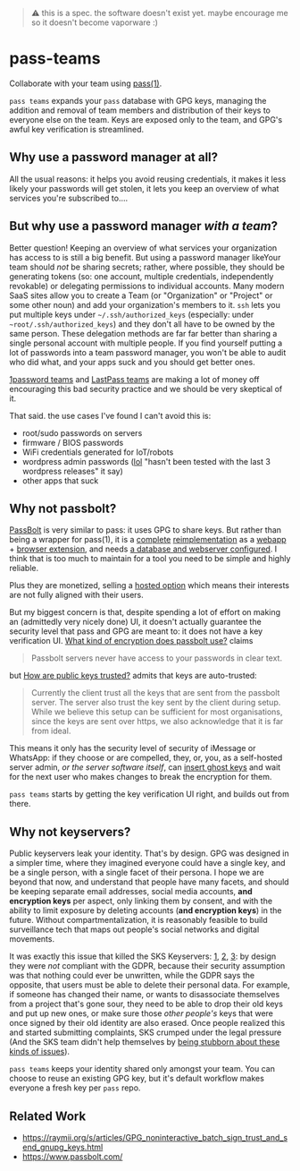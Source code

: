 > ⚠️ this is a spec. the software doesn't exist yet. maybe encourage me so it doesn't become vaporware :)

# pass-teams

Collaborate with your team using [pass(1)](https://passwordstore.org).

`pass teams` expands your `pass` database with GPG keys, managing the addition and removal of team members and distribution of their keys to everyone else on the team. Keys are exposed only to the team, and GPG's awful key verification is streamlined.




## Why use a password manager at all?

All the usual reasons: it helps you avoid reusing credentials, it makes it less likely your passwords will get stolen, it lets you keep an overview of what services you're subscribed to....

## But why use a password manager _with a team_?

Better question! Keeping an overview of what services your organization has access to is still a big benefit. But using a password manager likeYour team should _not_ be sharing secrets; rather, where possible, they should be generating tokens (so: one account, multiple credentials, independently revokable) or delegating permissions to individual accounts. Many modern SaaS sites allow you to create a Team (or "Organization" or "Project" or some other noun) and add your organization's members to it. `ssh` lets you put multiple keys under `~/.ssh/authorized_keys` (especially: under `~root/.ssh/authorized_keys`) and they don't all have to be owned by the same person. These delegation methods are far far better than sharing a single personal account with multiple people. If you find yourself putting a lot of passwords into a team password manager, you won't be able to audit who did what, and your apps suck and you should get better ones.

[1password teams](https://1password.com/teams/) and [LastPass teams](https://lastpass.com/teams_trial.php) are making a lot of money off encouraging this bad security practice and we should be very skeptical of it. 

That said. the use cases I've found I can't avoid this is:

- root/sudo passwords on servers
- firmware / BIOS passwords
- WiFi credentials generated for IoT/robots
- wordpress admin passwords ([lol](https://wordpress.org/plugins/multiple-admin-email-addresses/) "hasn't been tested with the last 3 wordpress releases" it say)
- other apps that suck







## Why not passbolt?

[PassBolt](https://passbolt.com) is very similar to pass: it uses GPG to share keys. But rather than being a wrapper for pass(1), it is a [complete](https://github.com/passbolt/passbolt_api/blob/98397bba750c5757f731947ea8cfc2631e6c611e/src/Utility/OpenPGP/Backends/Gnupg.php) [reimplementation](https://github.com/passbolt/passbolt_browser_extenson/blob/264a2e35efd998826fec87c1dae3108b65ded4eb/src/all/background_page/model/openpgp/OpenpgpModel.js) as a [webapp](https://github.com/passbolt/passbolt_api) + [browser extension](https://github.com/passbolt/passbolt_browser_extenson/b), and needs [a database and webserver configured](https://help.passbolt.com/faq/hosting/how-to-install-passbolt-non-interactive). I think that is too much to maintain for a tool you need to be simple and highly reliable.

Plus they are monetized, selling a [hosted option](https://signup.passbolt.com/pricing/pro) which means their interests are not fully aligned with their users.

But my biggest concern is that, despite spending a lot of effort on making an (admittedly very nicely done) UI, it doesn't actually guarantee the security level that pass and GPG are meant to: it does not have a key verification UI. [What kind of encryption does passbolt use?](https://help.passbolt.com/faq/security/encryption-tech) claims

> Passbolt servers never have access to your passwords in clear text. 

but [How are public keys trusted?](https://help.passbolt.com/faq/security/public-key-trust) admits that keys are auto-trusted:

> Currently the client trust all the keys that are sent from the passbolt server.
> The server also trust the key sent by the client during setup. While we believe this setup
> can be sufficient for most organisations, since the keys are sent over https,
> we also acknowledge that it is far from ideal.

This means it only has the security level of security of iMessage or WhatsApp: if they choose or are compelled, they, or, you, as a self-hosted server admin, _or the server software itself_, can [insert ghost keys](https://www.theregister.com/2018/11/29/gchq_encrypted_apps/) and wait for the next user who makes changes to break the encryption for them.

`pass teams` starts by getting the key verification UI right, and builds out from there.


## Why not keyservers?

Public keyservers leak your identity. That's by design. GPG was designed in a simpler time, where they imagined everyone could have a single key, and be a single person, with a single facet of their persona. I hope we are beyond that now, and understand that people have many facets, and should be keeping separate email addresses, social media accounts, **and encryption keys** per aspect, only linking them by consent, and with the ability to limit exposure by deleting accounts (**and encryption keys**) in the future. Without compartmentalization, it is reasonably feasible to build surveillance tech that maps out people's social networks and digital movements.

It was exactly this issue that killed the SKS Keyservers: [1](https://unix.stackexchange.com/questions/656205/sks-keyservers-gone-what-to-use-instead), [2](https://www.reddit.com/r/archlinux/comments/o5rcs6/psa_you_need_to_update_your_keyserver/), [3](https://medium.com/@mdrahony/are-sks-keyservers-safe-do-we-need-them-7056b495101c): by design they were *not* compliant with the GDPR, because their security assumption was that nothing could ever be unwritten, while the GDPR says the opposite, that users must be able to delete their personal data. For example, if someone has changed their name, or wants to disassociate themselves from a project that's gone sour, they need to be able to drop their old keys and put up new ones, or make sure those _other people's_ keys that were once signed by their old identity are also erased. Once people realized this and started submitting complaints, SKS crumped under the legal pressure (And the SKS team didn't help themselves by [being stubborn about these kinds of issues](https://web.archive.org/web/20180612183516/https://bitbucket.org/skskeyserver/sks-keyserver/issues/41/web-app-displays-uids-on-keys-that-have)).

`pass teams` keeps your identity shared only amongst your team. You can choose to reuse an existing GPG key, but it's default workflow makes everyone a fresh key per `pass` repo.



## Related Work

* https://raymii.org/s/articles/GPG_noninteractive_batch_sign_trust_and_send_gnupg_keys.html
* https://www.passbolt.com/
